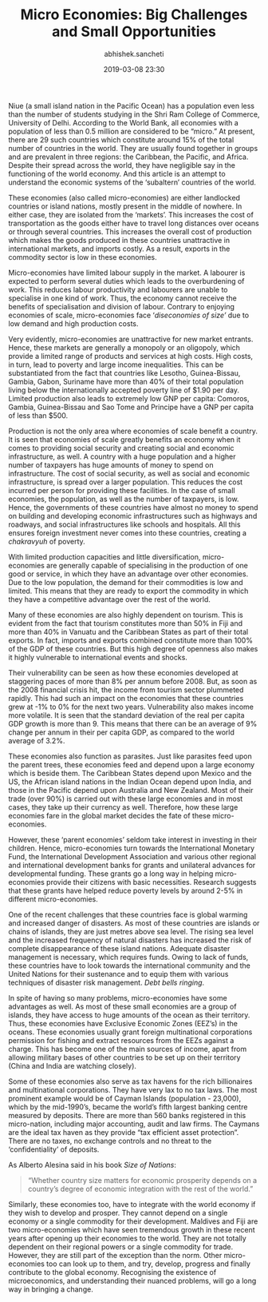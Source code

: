 ﻿---
layout: post
current: post
navigation: True
class: post-template

title: "Micro Economies: Big Challenges and Small Opportunities"
author: abhishek.sancheti
cover: assets/images/beach-mauritius.jpg
tags: economics headline
date: 2019-03-08 23:30
link: https://upload.wikimedia.org/wikipedia/commons/thumb/6/63/La-preneuse-beach-mauritius.jpg/1024px-La-preneuse-beach-mauritius.jpg
---
Niue (a small island nation in the Pacific Ocean) has a population even less
than the number of students studying in the Shri Ram College of Commerce,
University of Delhi. According to the World Bank, all economies with a
population of less than 0.5 million are considered to be “micro.” At present,
there are 29 such countries which constitute around 15% of the total number of
countries in the world. They are usually found together in groups and are
prevalent in three regions: the Caribbean, the Pacific, and Africa. Despite
their spread across the world, they have negligible say in the functioning of
the world economy. And this article is an attempt to understand the economic
systems of the ‘subaltern’ countries of the world.

These economies (also called micro-economies) are either landlocked countries or
island nations, mostly present in the middle of nowhere. In either case, they
are isolated from the ‘markets’. This increases the cost of transportation as
the goods either have to travel long distances over oceans or through several
countries. This increases the overall cost of production which makes the goods
produced in these countries unattractive in international markets, and imports
costly. As a result, exports in the commodity sector is low in these economies.

Micro-economies have limited labour supply in the market. A labourer is expected
to perform several duties which leads to the overburdening of work. This reduces
labour productivity and labourers are unable to specialise in one kind of work.
Thus, the economy cannot receive the benefits of specialisation and division of
labour. Contrary to enjoying economies of scale, micro-economies face
‘*diseconomies of size’* due to low demand and high production costs.

Very evidently, micro-economies are unattractive for new market entrants. Hence,
these markets are generally a monopoly or an oligopoly, which provide a limited
range of products and services at high costs. High costs, in turn, lead to
poverty and large income inequalities. This can be substantiated from the fact
that countries like Lesotho, Guinea-Bissau, Gambia, Gabon, Suriname have more
than 40% of their total population living below the internationally accepted
poverty line of \$1.90 per day. Limited production also leads to extremely low
GNP per capita: Comoros, Gambia, Guinea-Bissau and Sao Tome and Principe have a
GNP per capita of less than \$500.

Production is not the only area where economies of scale benefit a country. It
is seen that economies of scale greatly benefits an economy when it comes to
providing social security and creating social and economic infrastructure, as
well. A country with a huge population and a higher number of taxpayers has huge
amounts of money to spend on infrastructure. The cost of social security, as
well as social and economic infrastructure, is spread over a larger population.
This reduces the cost incurred per person for providing these facilities. In the
case of small economies, the population, as well as the number of taxpayers, is
low. Hence, the governments of these countries have almost no money to spend on
building and developing economic infrastructures such as highways and roadways,
and social infrastructures like schools and hospitals. All this ensures foreign
investment never comes into these countries, creating a *chakravyuh* of poverty.

With limited production capacities and little diversification, micro-economies
are generally capable of specialising in the production of one good or service,
in which they have an advantage over other economies. Due to the low population,
the demand for their commodities is low and limited. This means that they are
ready to export the commodity in which they have a competitive advantage over
the rest of the world.

Many of these economies are also highly dependent on tourism. This is evident
from the fact that tourism constitutes more than 50% in Fiji and more than 40%
in Vanuatu and the Caribbean States as part of their total exports. In fact,
imports and exports combined constitute more than 100% of the GDP of these
countries. But this high degree of openness also makes it highly vulnerable to
international events and shocks.

Their vulnerability can be seen as how these economies developed at staggering
paces of more than 8% per annum before 2008. But, as soon as the 2008 financial
crisis hit, the income from tourism sector plummeted rapidly. This had such an
impact on the economies that these countries grew at -1% to 0% for the next two
years. Vulnerability also makes income more volatile. It is seen that the
standard deviation of the real per capita GDP growth is more than 9. This means
that there can be an average of 9% change per annum in their per capita GDP, as
compared to the world average of 3.2%.

These economies also function as parasites. Just like parasites feed upon the
parent trees, these economies feed and depend upon a large economy which is
beside them. The Caribbean States depend upon Mexico and the US, the African
island nations in the Indian Ocean depend upon India, and those in the Pacific
depend upon Australia and New Zealand. Most of their trade (over 90%) is carried
out with these large economies and in most cases, they take up their currency as
well. Therefore, how these large economies fare in the global market decides the
fate of these micro-economies.

However, these ‘parent economies’ seldom take interest in investing in their
children. Hence, micro-economies turn towards the International Monetary Fund,
the International Development Association and various other regional and
international development banks for grants and unilateral advances for
developmental funding. These grants go a long way in helping micro-economies
provide their citizens with basic necessities. Research suggests that these
grants have helped reduce poverty levels by around 2-5% in different
micro-economies.

One of the recent challenges that these countries face is global warming and
increased danger of disasters. As most of these countries are islands or chains
of islands, they are just metres above sea level. The rising sea level and
the increased frequency of natural disasters has increased the risk of complete
disappearance of these island nations. Adequate disaster management is
necessary, which requires funds. Owing to lack of funds, these countries have to
look towards the international community and the United Nations for their
sustenance and to equip them with various techniques of disaster risk
management. *Debt bells ringing*.

In spite of having so many problems, micro-economies have some advantages as
well. As most of these small economies are a group of islands, they have access
to huge amounts of the ocean as their territory. Thus, these economies have
Exclusive Economic Zones (EEZ’s) in the oceans. These economies usually grant
foreign multinational corporations permission for fishing and extract resources
from the EEZs against a charge. This has become one of the main sources of
income, apart from allowing military bases of other countries to be set up on
their territory (China and India are watching closely).

Some of these economies also serve as tax havens for the rich billionaires and
multinational corporations. They have very lax to no tax laws. The most
prominent example would be of Cayman Islands (population - 23,000), which by the
mid-1990’s, became the world’s fifth largest banking centre measured by
deposits. There are more than 560 banks registered in this micro-nation,
including major accounting, audit and law firms. The Caymans are the ideal tax
haven as they provide “tax efficient asset protection”. There are no taxes, no
exchange controls and no threat to the ‘confidentiality’ of deposits.

As Alberto Alesina said in his book *Size of Nations*:

<blockquote>
“Whether country size matters for economic prosperity depends on a country’s
degree of economic integration with the rest of the world.”
</blockquote>

Similarly, these economies too, have to integrate with the world economy if they
wish to develop and prosper. They cannot depend on a single economy or a single
commodity for their development. Maldives and Fiji are two micro-economies which
have seen tremendous growth in these recent years after opening up their
economies to the world. They are not totally dependent on their regional powers
or a single commodity for trade. However, they are still part of the exception
than the norm. Other micro-economies too can look up to them, and try, develop,
progress and finally contribute to the global economy. Recognising the existence
of microeconomics, and understanding their nuanced problems, will go a long way
in bringing a change.
